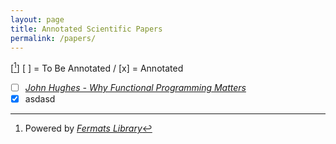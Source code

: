 ```yaml
---
layout: page
title: Annotated Scientific Papers
permalink: /papers/
---
```


[[^1]]  [ ] = To Be Annotated / [x] = Annotated

- [ ] [*John Hughes - Why Functional Programming Matters*](https://www.fermatslibrary.com/p/69716a70)
- [x] asdasd

[^1]: Powered by [*Fermats Library*](https://www.fermatslibrary.com)
